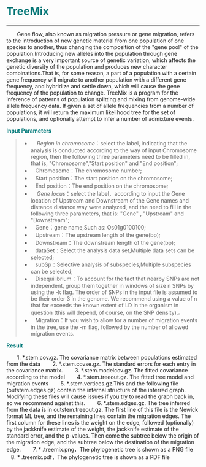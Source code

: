 # <font color="#007979">TreeMix</font>

---

&#160; &#160; &#160; &#160;Gene flow, also known as migration pressure or gene migration, refers to the introduction of new genetic material from one population of one species to another, thus changing the composition of the "gene pool" of the population.Introducing new alleles into the population through gene exchange is a very important source of genetic variation, which affects the genetic diversity of the population and produces new character combinations.That is, for some reason, a part of a population with a certain gene frequency will migrate to another population with a different gene frequency, and hybridize and settle down, which will cause the gene frequency of the population to change.
TreeMix is a program for the inference of patterns of population splitting and mixing from genome-wide allele frequency data. If given a set of allele frequencies from a number of populations, it will return the maximum likelihood tree for the set of populations, and optionally attempt to infer a number of admixture events.

**<font color="#007979">Input Parameters</font>**

> * &#160; &#160; *Region in chromosome*：select the label, indicating that the analysis is conducted according to the way of input Chromosome region, then the following three parameters need to be filled in, that is, "Chromosome","Start position" and "End position";
> * &#160; &#160;<label id='chromsome'>Chromosome：</label>The chromosome number;
> * &#160; &#160;<label id='start'>Start position：</label>The start position on the chromosome;
> * &#160; &#160;<label id='end'>End position：</label>The end position on the chromosome;
> * &#160; &#160; *Gene locus*：select the label，according to input the Gene location of Upstream and Downstream of the Gene names and distance distance way were analyzed, and the need to fill in the following three parameters, that is: "Gene" , "Upstream" and "Downstream";
> * &#160; &#160;<label id='gene'>Gene：</label>gene name,Such as: Os01g0100100;
> * &#160; &#160;<label id='upstream'>Upstream：</label>The upstream length of the gene(bp);
> * &#160; &#160;<label id='downstream'>Downstream：</label>The downstream length of the gene(bp);
> * &#160; &#160;<label id='dataset'>dataSet：</label>Select the analysis data set,Multiple data sets can be selected;
> * &#160; &#160;<label id='subSp'>subSp：</label>Selective analysis of subspecies,Multiple subspecies can be selected;
> * &#160; &#160;<label id='disequilibrium'>Disequilibrium：</label>To account for the fact that nearby SNPs are not independent, group them together in windows of size n SNPs by using the -k flag. The order of SNPs in the input file is assumed to be their order 3 in the genome. We recommend using a value of n that far exceeds the known extent of LD in the organism in question (this will depend, of course, on the SNP density).。
> * &#160; &#160;<label id='migration'>Migration：</label>If you wish to allow for a number of migration events in the tree, use the -m flag, followed by the number of allowed migration events.


**<font color="#007979">Result</font>**

&#160; &#160; &#160; &#160;1. *.stem.cov.gz. The covariance matrix  between populations estimated from the data
&#160; &#160; &#160; &#160;2. *.stem.covse.gz. The standard errors for each entry in the covariance matrix.
&#160; &#160; &#160; &#160;3. *.stem.modelcov.gz. The fitted covariance according to the model
&#160; &#160; &#160; &#160;4. *.stem.treeout.gz. The fitted tree model and migration events
&#160; &#160; &#160; &#160;5. *.stem.vertices.gz.This and the following file (outstem.edges.gz) contain the internal structure of the inferred graph. Modifying these files will cause issues if you try to read the graph back in, so we recommend against this.
&#160; &#160; &#160; &#160;6. *.stem.edges.gz. The tree inferred from the data is in outstem.treeout.gz. The first line of this file is the Newick format ML tree, and the remaining lines contain the migration edges. The first column for these lines is the weight on the edge, followed (optionally) by the jackknife estimate of the weight, the jackknife estimate of the standard error, and the p-values. Then come the subtree below the origin of the migration edge, and the subtree below the destination of the migration edge.
&#160; &#160; &#160; &#160;7. * .treemix.png，The phylogenetic tree is shown as a PNG file
&#160; &#160; &#160; &#160;8. * .treemix.pdf，The phylogenetic tree is shown as a PDF file
